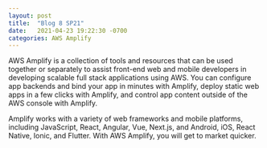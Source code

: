 ```yaml
---
layout: post
title:  "Blog 8 SP21"
date:   2021-04-23 19:22:30 -0700
categories: AWS Amplify
---
```

AWS Amplify is a collection of tools and resources that can be used together or separately to assist front-end web and mobile developers in developing scalable full stack applications using AWS. You can configure app backends and bind your app in minutes with Amplify, deploy static web apps in a few clicks with Amplify, and control app content outside of the AWS console with Amplify.

Amplify works with a variety of web frameworks and mobile platforms, including JavaScript, React, Angular, Vue, Next.js, and Android, iOS, React Native, Ionic, and Flutter. With AWS Amplify, you will get to market quicker.